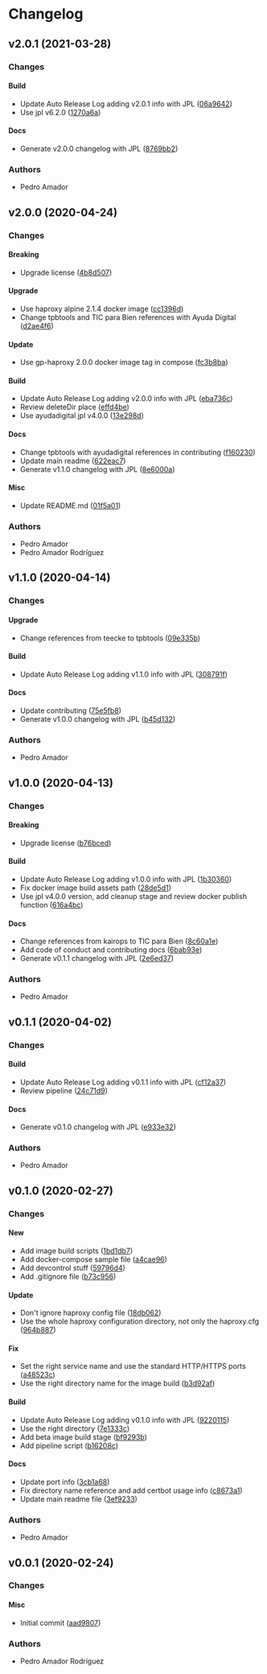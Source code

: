 # Changelog

## v2.0.1 (2021-03-28)

### Changes

#### Build

* Update Auto Release Log adding v2.0.1 info with JPL ([06a9642](https://github.com/ayudadigital/gp-haproxy/commit/06a9642))
* Use jpl v6.2.0 ([1270a6a](https://github.com/ayudadigital/gp-haproxy/commit/1270a6a))

#### Docs

* Generate v2.0.0 changelog with JPL ([8769bb2](https://github.com/ayudadigital/gp-haproxy/commit/8769bb2))

### Authors

* Pedro Amador

## v2.0.0 (2020-04-24)

### Changes

#### Breaking

* Upgrade license ([4b8d507](https://github.com/ayudadigital/gp-haproxy/commit/4b8d507))

#### Upgrade

* Use haproxy alpine 2.1.4 docker image ([cc1396d](https://github.com/ayudadigital/gp-haproxy/commit/cc1396d))
* Change tpbtools and TIC para Bien references with Ayuda Digital ([d2ae4f6](https://github.com/ayudadigital/gp-haproxy/commit/d2ae4f6))

#### Update

* Use gp-haproxy 2.0.0 docker image tag in compose ([fc3b8ba](https://github.com/ayudadigital/gp-haproxy/commit/fc3b8ba))

#### Build

* Update Auto Release Log adding v2.0.0 info with JPL ([eba736c](https://github.com/ayudadigital/gp-haproxy/commit/eba736c))
* Review deleteDir place ([effd4be](https://github.com/ayudadigital/gp-haproxy/commit/effd4be))
* Use ayudadigital jpl v4.0.0 ([13e298d](https://github.com/ayudadigital/gp-haproxy/commit/13e298d))

#### Docs

* Change tpbtools with ayudadigital references in contributing ([f160230](https://github.com/ayudadigital/gp-haproxy/commit/f160230))
* Update main readme ([622eac7](https://github.com/ayudadigital/gp-haproxy/commit/622eac7))
* Generate v1.1.0 changelog with JPL ([8e6000a](https://github.com/ayudadigital/gp-haproxy/commit/8e6000a))

#### Misc

* Update README.md ([01f5a01](https://github.com/ayudadigital/gp-haproxy/commit/01f5a01))

### Authors

* Pedro Amador
* Pedro Amador Rodríguez

## v1.1.0 (2020-04-14)

### Changes

#### Upgrade

* Change references from teecke to tpbtools ([09e335b](https://github.com/ayudadigital/gp-haproxy/commit/09e335b))

#### Build

* Update Auto Release Log adding v1.1.0 info with JPL ([308791f](https://github.com/ayudadigital/gp-haproxy/commit/308791f))

#### Docs

* Update contributing ([75e5fb8](https://github.com/ayudadigital/gp-haproxy/commit/75e5fb8))
* Generate v1.0.0 changelog with JPL ([b45d132](https://github.com/ayudadigital/gp-haproxy/commit/b45d132))

### Authors

* Pedro Amador

## v1.0.0 (2020-04-13)

### Changes

#### Breaking

* Upgrade license ([b76bced](https://github.com/ayudadigital/gp-haproxy/commit/b76bced))

#### Build

* Update Auto Release Log adding v1.0.0 info with JPL ([1b30360](https://github.com/ayudadigital/gp-haproxy/commit/1b30360))
* Fix docker image build assets path ([28de5d1](https://github.com/ayudadigital/gp-haproxy/commit/28de5d1))
* Use jpl v4.0.0 version, add cleanup stage and review docker publish function ([616a4bc](https://github.com/ayudadigital/gp-haproxy/commit/616a4bc))

#### Docs

* Change references from kairops to TIC para Bien ([8c60a1e](https://github.com/ayudadigital/gp-haproxy/commit/8c60a1e))
* Add code of conduct and contributing docs ([6bab93e](https://github.com/ayudadigital/gp-haproxy/commit/6bab93e))
* Generate v0.1.1 changelog with JPL ([2e6ed37](https://github.com/ayudadigital/gp-haproxy/commit/2e6ed37))

### Authors

* Pedro Amador

## v0.1.1 (2020-04-02)

### Changes

#### Build

* Update Auto Release Log adding v0.1.1 info with JPL ([cf12a37](https://github.com/ayudadigital/gp-haproxy/commit/cf12a37))
* Review pipeline ([24c71d9](https://github.com/ayudadigital/gp-haproxy/commit/24c71d9))

#### Docs

* Generate v0.1.0 changelog with JPL ([e933e32](https://github.com/ayudadigital/gp-haproxy/commit/e933e32))

### Authors

* Pedro Amador

## v0.1.0 (2020-02-27)

### Changes

#### New

* Add image build scripts ([1bd1db7](https://github.com/ayudadigital/gp-haproxy/commit/1bd1db7))
* Add docker-compose sample file ([a4cae96](https://github.com/ayudadigital/gp-haproxy/commit/a4cae96))
* Add devcontrol stuff ([59796d4](https://github.com/ayudadigital/gp-haproxy/commit/59796d4))
* Add .gitignore file ([b73c956](https://github.com/ayudadigital/gp-haproxy/commit/b73c956))

#### Update

* Don't ignore haproxy config file ([18db062](https://github.com/ayudadigital/gp-haproxy/commit/18db062))
* Use the whole haproxy configuration directory, not only the haproxy.cfg ([964b887](https://github.com/ayudadigital/gp-haproxy/commit/964b887))

#### Fix

* Set the right service name and use the standard HTTP/HTTPS ports ([a48523c](https://github.com/ayudadigital/gp-haproxy/commit/a48523c))
* Use the right directory name for the image build ([b3d92af](https://github.com/ayudadigital/gp-haproxy/commit/b3d92af))

#### Build

* Update Auto Release Log adding v0.1.0 info with JPL ([9220115](https://github.com/ayudadigital/gp-haproxy/commit/9220115))
* Use the right directory ([7e1333c](https://github.com/ayudadigital/gp-haproxy/commit/7e1333c))
* Add beta image build stage ([bf9293b](https://github.com/ayudadigital/gp-haproxy/commit/bf9293b))
* Add pipeline script ([b16208c](https://github.com/ayudadigital/gp-haproxy/commit/b16208c))

#### Docs

* Update port info ([3cb1a68](https://github.com/ayudadigital/gp-haproxy/commit/3cb1a68))
* Fix directory name reference and add certbot usage info ([c8673a1](https://github.com/ayudadigital/gp-haproxy/commit/c8673a1))
* Update main readme file ([3ef9233](https://github.com/ayudadigital/gp-haproxy/commit/3ef9233))

### Authors

* Pedro Amador

## v0.0.1 (2020-02-24)

### Changes

#### Misc

* Initial commit ([aad9807](https://github.com/ayudadigital/gp-haproxy/commit/aad9807))

### Authors

* Pedro Amador Rodríguez

